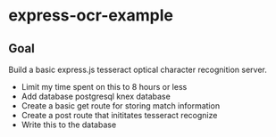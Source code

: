 # express-ocr-example

## Goal
Build a basic express.js tesseract optical character recognition server. 
- Limit my time spent on this to 8 hours or less
- Add database postgresql knex database
- Create a basic get route for storing match information
- Create a post route that inititates tesseract recognize
- Write this to the database